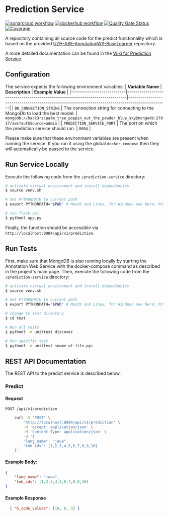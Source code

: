 # Prediction Service
[![sonarcloud workflow](https://github.com/Hack3rz-Official/annotation-web-service/actions/workflows/prediction-service-dockerhub.yml/badge.svg)](https://github.com/Hack3rz-Official/annotation-web-service/actions/workflows/prediction-service-sonarcloud.yml)
[![dockerhub workflow](https://github.com/Hack3rz-Official/annotation-web-service/actions/workflows/prediction-service-sonarcloud.yml/badge.svg)](https://github.com/Hack3rz-Official/annotation-web-service/actions/workflows/prediction-service-dockerhub.yml)
[![Quality Gate Status](https://sonarcloud.io/api/project_badges/measure?project=prediction-service&metric=alert_status)](https://sonarcloud.io/summary/new_code?id=prediction-service)
[![Coverage](https://sonarcloud.io/api/project_badges/measure?project=prediction-service&metric=coverage)](https://sonarcloud.io/summary/new_code?id=prediction-service)

A repository containing all source code for the predict functionality which is based on the provided [UZH-ASE-AnnotationWS-BaseLearner](https://github.com/MEPalma/UZH-ASE-AnnotationWS-BaseLearner) repository.

A more detailed documentation can be found in the [Wiki for Prediction Service](https://github.com/Hack3rz-Official/annotation-web-service/wiki/Prediction-Service).

## Configuration
The service expects the following environment variables:
| **Variable Name**         | **Description**                                                              | **Example Value**                                                                               |
|---------------------------|------------------------------------------------------------------------------|-------------------------------------------------------------------------------------------------|
| `DB_CONNECTION_STRING`    | The connection string for connecting to the MongoDb to load the best model.  | `mongodb://hack3rz:palm_tree_poppin_out_the_powder_blue_sky@mongodb:27017/aws?authSource=admin` |
| `PREDICTION_SERVICE_PORT` | The port on which the prediction service should run.                         | `8084`                                                                                          |

Please make sure that these environment variables are present when running the service. If you run it using the global `docker-compose` then they will automatically be passed to the service. 

## Run Service Locally
Execute the following code from the `/prediction-service` directory:

```bash
# activate virtual environment and install dependencies
$ source venv.sh

# Set PYTHONPATH to current path
$ export PYTHONPATH="$PWD" # MacOS and Linux, for Windows see here: https://bic-berkeley.github.io/psych-214-fall-2016/using_pythonpath.html

# run flask api
$ python3 app.py
```

Finally, the function should be accessible via `http://localhost:8084/api/v1/prediction`.

## Run Tests
First, make sure that MongoDB is also running locally by starting the Annotation Web Service with the docker-compose command as described in the project's main page. Then, execute the following code from the `/prediction-service` directory:

```bash
# activate virtual environment and install dependencies
$ source venv.sh

# Set PYTHONPATH to current path
$ export PYTHONPATH="$PWD" # MacOS and Linux, for Windows see here: https://bic-berkeley.github.io/psych-214-fall-2016/using_pythonpath.html

# change to test directory
$ cd test

# Run all tests
$ python3 -m unittest discover

# Run specific test
$ python3 -m unittest <name-of-file.py>
```

## REST API Documentation

The REST API to the predict service is described below.

### Predict

#### Request

`POST /api/v1/prediction`

```bash
    curl -X 'POST' \
        'http://localhost:8084/api/v1/prediction' \
        -H 'accept: application/json' \
        -H 'Content-Type: application/json' \
        -d '{
        "lang_name": "java",
        "tok_ids": [1,2,3,4,5,6,7,8,9,10]
    }'
```
#### Example Body:
```json
{
    "lang_name": "java",
    "tok_ids": [1,2,3,4,5,6,7,8,9,10]
}
```
#### Example Response
```json
  { "h_code_values": [10, 0, 3] }
```
    